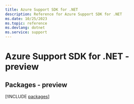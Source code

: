 ```yaml
---
title: Azure Support SDK for .NET
description: Reference for Azure Support SDK for .NET
ms.date: 10/25/2023
ms.topic: reference
ms.devlang: dotnet
ms.service: support
---
```

# Azure Support SDK for .NET - preview
## Packages - preview
[!INCLUDE [packages](support-index.md)]